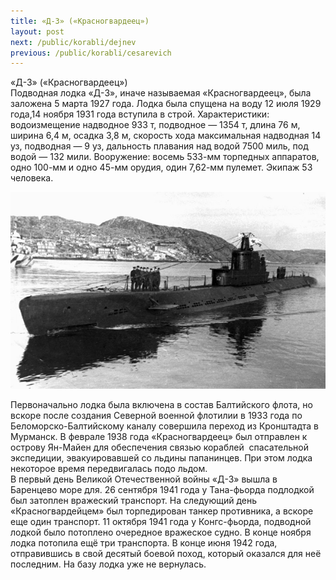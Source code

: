 ```yaml
---
title: «Д-3» («Красногвардеец»)
layout: post
next: /public/korabli/dejnev
previous: /public/korabli/cesarevich
---
```


«Д-3» («Красногвардеец»)  
Подводная лодка «Д-3», иначе называемая «Красногвардеец», была заложена 5 марта 1927 года. Лодка была спущена на воду 12 июля 1929 года,14 ноября 1931 года вступила в строй. Характеристики: водоизмещение надводное 933 т, подводное — 1354 т, длина 76 м, ширина 6,4 м, осадка 3,8 м, скорость хода максимальная надводная 14 уз, подводная — 9 уз, дальность плавания над водой 7500 миль, под водой — 132 мили. Вооружение: восемь 533-мм торпедных аппаратов, одно 100-мм и одно 45-мм орудия, один 7,62-мм пулемет. Экипаж 53 человека.  
  

![](/assets/img/d3.gif)  

  
Первоначально лодка была включена в состав Балтийского флота, но вскоре после создания Северной военной флотилии в 1933 года по Беломорско-Балтийскому каналу совершила переход из Кронштадта в Мурманск. В феврале 1938 года «Красногвардеец» был отправлен к острову Ян-Майен для обеспечения связью кораблей  спасательной экспедиции, эвакуировавшей со льдины папанинцев. При этом лодка некоторое время передвигалась подо льдом.  
В первый день Великой Отечественной войны «Д-3» вышла в Баренцево море для. 26 сентября 1941 года у Тана-фьорда подлодкой был затоплен вражеский транспорт. На следующий день «Красногвардейцем» был торпедирован танкер противника, а вскоре еще один транспорт. 11 октября 1941 года у Конгс-фьорда, подводной лодкой было потоплено очередное вражеское судно. В конце ноября лодка потопила ещё три транспорта. В конце июня 1942 года, отправившись в свой десятый боевой поход, который оказался для неё последним. На базу лодка уже не вернулась.